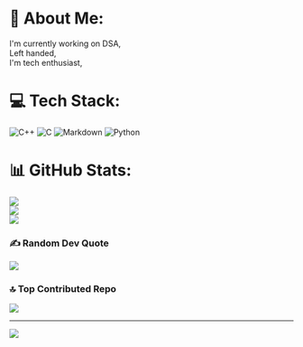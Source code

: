 # 💫 About Me:
I'm currently working on DSA,<br>Left handed,<br>I'm tech enthusiast,<br>


# 💻 Tech Stack:
![C++](https://img.shields.io/badge/c++-%2300599C.svg?style=for-the-badge&logo=c%2B%2B&logoColor=white) ![C](https://img.shields.io/badge/c-%2300599C.svg?style=for-the-badge&logo=c&logoColor=white) ![Markdown](https://img.shields.io/badge/markdown-%23000000.svg?style=for-the-badge&logo=markdown&logoColor=white) ![Python](https://img.shields.io/badge/python-3670A0?style=for-the-badge&logo=python&logoColor=ffdd54)
# 📊 GitHub Stats:
![](https://github-readme-stats.vercel.app/api?username=justxperimenting&theme=dracula&hide_border=false&include_all_commits=true&count_private=false)<br/>
![](https://github-readme-streak-stats.herokuapp.com/?user=justxperimenting&theme=dracula&hide_border=false)<br/>
![](https://github-readme-stats.vercel.app/api/top-langs/?username=justxperimenting&theme=dracula&hide_border=false&include_all_commits=true&count_private=false&layout=compact)

### ✍️ Random Dev Quote
![](https://quotes-github-readme.vercel.app/api?type=horizontal&theme=radical)

### 🔝 Top Contributed Repo
![](https://github-contributor-stats.vercel.app/api?username=justxperimenting&limit=5&theme=dark&combine_all_yearly_contributions=true)

---
[![](https://visitcount.itsvg.in/api?id=justxperimenting&icon=0&color=0)](https://visitcount.itsvg.in)

<!-- Proudly created with GPRM ( https://gprm.itsvg.in ) -->
